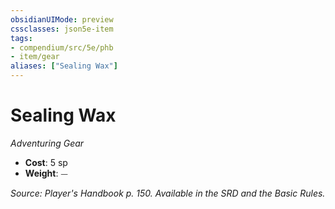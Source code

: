 ```yaml
---
obsidianUIMode: preview
cssclasses: json5e-item
tags:
- compendium/src/5e/phb
- item/gear
aliases: ["Sealing Wax"]
---
```

# Sealing Wax
*Adventuring Gear*  

- **Cost**: 5 sp
- **Weight**: ⏤

*Source: Player's Handbook p. 150. Available in the SRD and the Basic Rules.*